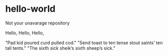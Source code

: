 # hello-world
Not your unavarage repository

Hello, Hello, Hello,

"Pad kid poured curd pulled cod."
"Send toast to ten tense stout saints’ ten tall tents."
"The sixth sick sheik’s sixth sheep’s sick."
